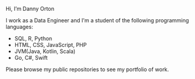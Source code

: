 Hi, I’m Danny Orton

I work as a Data Engineer and I'm a student of the following programming languages:

* SQL, R, Python
* HTML, CSS, JavaScript, PHP
* JVM(Java, Kotlin, Scala)
* Go, C#, Swift

Please browse my public repositories to see my portfolio of work.
